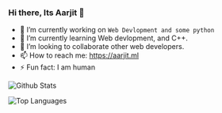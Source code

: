 ### Hi there, Its Aarjit 👋


- 🔭 I’m currently working on `Web Devlopment and some python`
- 🌱 I’m currently learning Web devlopment, and C++.
- 👯 I’m looking to collaborate other web developers.
- 📫 How to reach me: https://aarjit.ml
- ⚡ Fun fact: I am human

![Github Stats](https://github-readme-stats.vercel.app/api?username=AARJITPAUDEL&count_private=true&show_icons=true&theme=radical)

![Top Languages](https://github-readme-stats.vercel.app/api/top-langs/?username=AARJITPAUDEL&show_icons=true&theme=radical)
